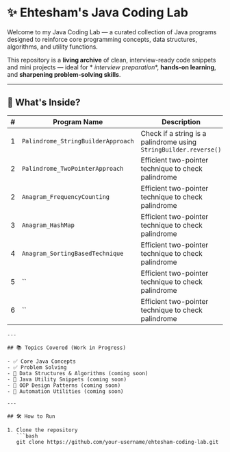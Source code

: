# ✨ Ehtesham's Java Coding Lab

Welcome to my Java Coding Lab — a curated collection of Java programs designed to reinforce core programming concepts,
data structures, algorithms, and utility functions.

This repository is a **living archive** of clean, interview-ready code snippets and mini projects — ideal for *
*interview preparation**, **hands-on learning**, and **sharpening problem-solving skills**.

---

## 🚀 What's Inside?

| # | Program Name                       | Description                                                       |
|---|------------------------------------|-------------------------------------------------------------------|
| 1 | `Palindrome_StringBuilderApproach` | Check if a string is a palindrome using `StringBuilder.reverse()` |
| 2 | `Palindrome_TwoPointerApproach`    | Efficient two-pointer technique to check palindrome               |
| 2 | `Anagram_FrequencyCounting`        | Efficient two-pointer technique to check palindrome               |
| 3 | `Anagram_HashMap`                  | Efficient two-pointer technique to check palindrome               |
| 4 | `Anagram_SortingBasedTechnique`    | Efficient two-pointer technique to check palindrome               |
| 5 | ``                                 | Efficient two-pointer technique to check palindrome               |
| 6 | ``                                 | Efficient two-pointer technique to check palindrome               |
~~~~
---

## 📚 Topics Covered (Work in Progress)

- ✅ Core Java Concepts
- ✅ Problem Solving
- 🔄 Data Structures & Algorithms (coming soon)
- 🔄 Java Utility Snippets (coming soon)
- 🔄 OOP Design Patterns (coming soon)
- 🔄 Automation Utilities (coming soon)

---

## 🛠️ How to Run

1. Clone the repository
   ```bash
   git clone https://github.com/your-username/ehtesham-coding-lab.git

